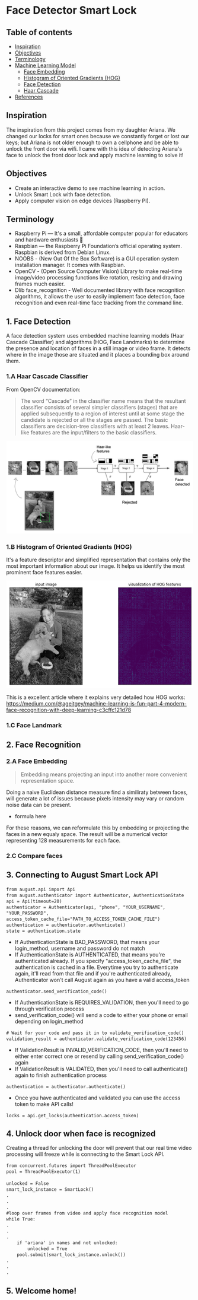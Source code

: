 # Face Detector Smart Lock

## Table of contents
- [Inspiration](#inspiration)
- [Objectives](#Objectives)
- [Terminology](#technologies)
- [Machine Learning Model](#prediction-model)
  + [Face Embedding](#FaceEmbedding)
   * [Histogram of Oriented Gradients (HOG)](#hog)
  + [Face Detection](#why)
   * [Haar Cascade](#web-scrapping-analysis)
- [References](#references)

## Inspiration
The inspiration from this project comes from my daughter Ariana. We changed our locks for smart ones because we constantly forget or lost our keys; but Ariana is not older enough to own a cellphone and be able to unlock the front door via wifi. I came with this idea of detecting Ariana's face to unlock the front door lock and apply machine learning to solve it!

## Objectives
* Create an interactive demo to see machine learning in action.
* Unlock Smart Lock with face detection.
* Apply computer vision on edge devices (Raspberry PI).

## Terminology
* Raspberry Pi — It's a small, affordable computer popular for educators and hardware enthusiasts 🤖
* Raspbian — the Raspberry Pi Foundation’s official operating system. Raspbian is derived from Debian Linux.
* NOOBS - (New Out Of the Box Software) is a GUI operation system installation manager. It comes with Raspbian.
* OpenCV - (Open Source Computer Vision) Library to make real-time image/video processing functions like rotation, resizing and drawing frames much easier.
* Dlib face_recognition - Well documented library with face recognition algorithms, it allows the user to easily implement face detection, face recognition and even real-time face tracking from the command line.

## 1. Face Detection
A face detection system uses embedded machine learning models (Haar Cascade Classifier) and algorithms (HOG, Face Landmarks) to determine the presence and location of faces in a still image or video frame. It detects where in the image those  are situated and it places a bounding box around them.

### 1.A Haar Cascade Classifier
From OpenCV documentation:
> The word “Cascade” in the classifier name means that the resultant classifier consists of several simpler classifiers (stages) that are applied subsequently to a region of interest until at some stage the candidate is rejected or all the stages are passed. The basic classifiers are decision-tree classifiers with at least 2 leaves. Haar-like features are the input/filters to the basic classifiers.
<img src="/img/haar_cascade.png"/>

### 1.B Histogram of Oriented Gradients (HOG) 
It's a feature descriptor and simplified representation that contains only the most important information about our image. It helps us identify the most prominent face features easier.

<img src="/img/hog-vector-ari.png"/>

This is a excellent article where it explains very detailed how HOG works:
https://medium.com/@ageitgey/machine-learning-is-fun-part-4-modern-face-recognition-with-deep-learning-c3cffc121d78

### 1.C Face Landmark


## 2. Face Recognition

### 2.A Face Embedding
> Embedding means projecting an input into another more convenient representation space.

Doing a naive Euclidean distance measure find a similiraty between faces, will generate a lot of issues because pixels intensity may vary or random noise data can be present.

* formula here

For these reasons, we can reformulate this by embedding or projecting the faces in a new equaly space. The result will be a numerical vector representing 128 measurements for each face.

### 2.C Compare faces

## 3. Connecting to August Smart Lock API

```
from august.api import Api 
from august.authenticator import Authenticator, AuthenticationState
api = Api(timeout=20)
authenticator = Authenticator(api, "phone", "YOUR_USERNAME", "YOUR_PASSWORD", access_token_cache_file="PATH_TO_ACCESS_TOKEN_CACHE_FILE")
authentication = authenticator.authenticate()
state = authentication.state
```
* If AuthenticationState is BAD_PASSWORD, that means your login_method, username and password do not match
* If AuthenticationState is AUTHENTICATED, that means you're authenticated already. If you specify "access_token_cache_file", the authentication is cached in a file. Everytime you try to authenticate again, it'll read from that file and if you're authenticated already, Authenticator won't call August again as you have a valid access_token

```
authenticator.send_verification_code()
```
* If AuthenticationState is REQUIRES_VALIDATION, then you'll need to go through verification process
* send_verification_code() will send a code to either your phone or email depending on login_method

```
# Wait for your code and pass it in to validate_verification_code()
validation_result = authenticator.validate_verification_code(123456)
```

* If ValidationResult is INVALID_VERIFICATION_CODE, then you'll need to either enter correct one or resend by calling send_verification_code() again
* If ValidationResult is VALIDATED, then you'll need to call authenticate() again to finish authentication process
```
authentication = authenticator.authenticate()
```

* Once you have authenticated and validated you can use the access token to make API calls!
```
locks = api.get_locks(authentication.access_token)
```
## 4. Unlock door when face is recognized
Creating a thread for unlocking the door will prevent that our real time video processing will freeze while is connecting to the Smart Lock API.
```
from concurrent.futures import ThreadPoolExecutor
pool = ThreadPoolExecutor(1)

unlocked = False
smart_lock_instance = SmartLock()
.
.
.
#loop over frames from video and apply face recognition model
while True:
.
.
.
    if 'ariana' in names and not unlocked:
        unlocked = True
	pool.submit(smart_lock_instance.unlock())
.
.
.
```
## 5. Welcome home!
